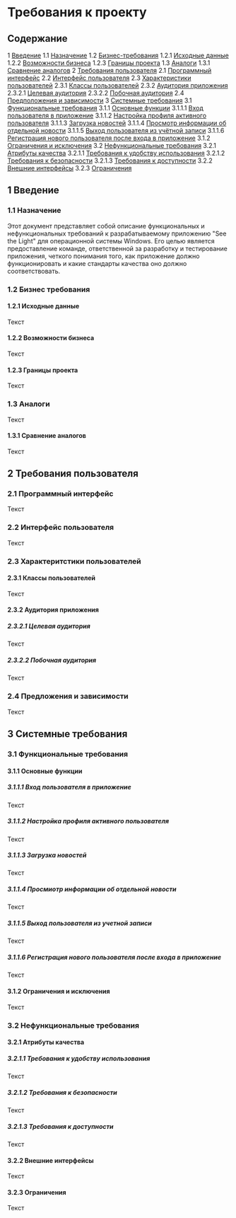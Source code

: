 # Требования к проекту
## Содержание
1 [Введение](#1-введение)
1.1 [Назначение](#11-назначение)
1.2 [Бизнес-требования](#12-бизнес-требования)
1.2.1 [Исходные данные](#121-исходные-данные)
1.2.2 [Возможности бизнеса](#122-возможности-бизнеса)
1.2.3 [Границы проекта](#123-границы-проекта)
1.3 [Аналоги](#13-аналоги)
1.3.1 [Сравнение аналогов](#131-сравнение-аналогов)
2 [Требования пользователя](#2-требования-пользователя)
2.1 [Программный интерфейс](#21-программный-интерфейс)
2.2 [Интерфейс пользователя](#22-интерфейс-пользователя)
2.3 [Характеристики пользователей](#23-характеритстики-пользователей)
2.3.1 [Классы пользователей](#231-классы-пользователей)
2.3.2 [Аудитория приложения](#232-аудитория-приложения)
2.3.2.1 [Целевая аудитория](#2321-целевая-аудитория)
2.3.2.2 [Побочная аудитория](#2322-побочная-аудитория)
2.4 [Предположения и зависимости](#24-предложения-и-зависимости)
3 [Системные требования](#3-системные-требования)
3.1 [Функциональные требования](#31-функциональные-требования)
3.1.1 [Основные функции](#311-основные-функции)
3.1.1.1 [Вход пользователя в приложение](#3111-вход-пользователя-в-приложение)
3.1.1.2 [Настройка профиля активного пользователя](#3112-настройка-профиля-активного-пользователя)
3.1.1.3 [Загрузка новостей](#3113-загрузка-новостей)
3.1.1.4 [Просмотр информации об отдельной новости](#3114-просмиотр-информации-об-отдельной-новости)
3.1.1.5 [Выход пользователя из учётной записи](#3115-выход-пользователя-из-учетной-записи)
3.1.1.6 [Регистрация нового пользователя после входа в приложение](#3116-регистрация-нового-пользователя-после-входа-в-приложение)
3.1.2 [Ограничения и исключения](#312-ограничения-и-исключения)
3.2 [Нефункциональные требования](#32-нефункциональные-требования)
3.2.1 [Атрибуты качества](#321-атрибуты-качества)
3.2.1.1 [Требования к удобству использования](#3211-требования-к-удобству-использования)
3.2.1.2 [Требования к безопасности](#3212-требования-к-безопасности)
3.2.1.3 [Требования к доступности](#3213-требования-к-доступности)
3.2.2 [Внешние интерфейсы](#322-внешние-интерфейсы)
3.2.3 [Ограничения](#323-ограничения)

## 1 Введение
### 1.1 Назначение
Этот документ представляет собой описание функциональных и нефункциональных требований к разрабатываемому приложению "See the Light" для операционной системы Windows. Его целью является предоставление команде, ответственной за разработку и тестирование приложения, четкого понимания того, как приложение должно функционировать и какие стандарты качества оно должно соответствовать.

### 1.2 Бизнес требования
#### 1.2.1 Исходные данные
Текст

#### 1.2.2 Возможности бизнеса
Текст

#### 1.2.3 Границы проекта
Текст

### 1.3 Аналоги
Текст
#### 1.3.1 Сравнение аналогов
Текст

## 2 Требования пользователя
### 2.1 Программный интерфейс
Текст

### 2.2 Интерфейс пользователя
Текст

### 2.3 Характеритстики пользователей
#### 2.3.1 Классы пользователей
Текст

#### 2.3.2 Аудитория приложения
##### 2.3.2.1 Целевая аудитория
Текст

##### 2.3.2.2 Побочная аудитория
Текст

### 2.4 Предложения и зависимости
Текст

## 3 Системные требования
### 3.1 Функциональные требования
#### 3.1.1 Основные функции
##### 3.1.1.1 Вход пользователя в приложение
Текст
##### 3.1.1.2 Настройка профиля активного пользователя
Текст
##### 3.1.1.3 Загрузка новостей
Текст
##### 3.1.1.4 Просмиотр информации об отдельной новости
Текст
##### 3.1.1.5 Выход пользователя из учетной записи
Текст
##### 3.1.1.6 Регистрация нового пользователя после входа в приложение
Текст

#### 3.1.2 Ограничения и исключения
Текст

### 3.2 Нефункциональные требования
#### 3.2.1 Атрибуты качества
##### 3.2.1.1 Требования к удобству использования
Текст
##### 3.2.1.2 Требования к безопасности
Текст
##### 3.2.1.3 Требования к доступности
Текст

#### 3.2.2 Внешние интерфейсы
Текст

#### 3.2.3 Ограничения
Текст
